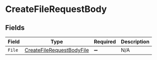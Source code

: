 # CreateFileRequestBody


## Fields

| Field                                                                             | Type                                                                              | Required                                                                          | Description                                                                       |
| --------------------------------------------------------------------------------- | --------------------------------------------------------------------------------- | --------------------------------------------------------------------------------- | --------------------------------------------------------------------------------- |
| `File`                                                                            | [CreateFileRequestBodyFile](../../models/operations/CreateFileRequestBodyFile.md) | :heavy_minus_sign:                                                                | N/A                                                                               |